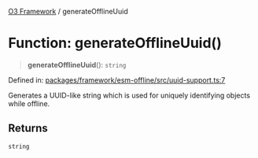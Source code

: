 [O3 Framework](../API.md) / generateOfflineUuid

# Function: generateOfflineUuid()

> **generateOfflineUuid**(): `string`

Defined in: [packages/framework/esm-offline/src/uuid-support.ts:7](https://github.com/habeshabro/openmrs-esm-core/blob/main/packages/framework/esm-offline/src/uuid-support.ts#L7)

Generates a UUID-like string which is used for uniquely identifying objects while offline.

## Returns

`string`
